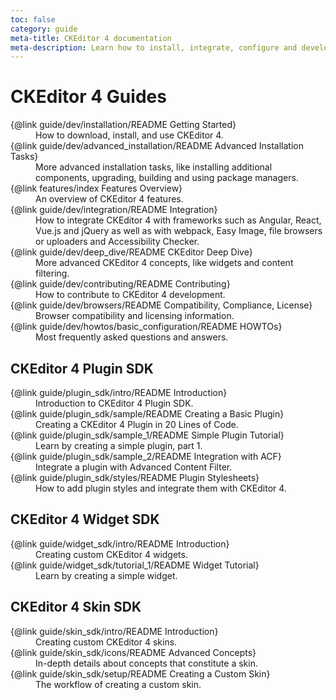 ```yaml
---
toc: false
category: guide
meta-title: CKEditor 4 documentation
meta-description: Learn how to install, integrate, configure and develop CKEditor 4. Browse through API documentation and online samples.
---
```


# CKEditor 4 Guides

<dl>
<dt>{@link guide/dev/installation/README Getting Started}</dt><dd>How to download, install, and use CKEditor 4.</dd>
<dt>{@link guide/dev/advanced_installation/README Advanced Installation Tasks}</dt><dd>More advanced installation tasks, like installing additional components, upgrading, building and using package managers.</dd>
<dt>{@link features/index Features Overview}</dt><dd>An overview of CKEditor 4 features.</dd>
<dt>{@link guide/dev/integration/README Integration}</dt><dd>How to integrate CKEditor 4 with frameworks such as Angular, React, Vue.js and jQuery as well as with webpack, Easy Image, file browsers or uploaders and Accessibility Checker.</dd>
<dt>{@link guide/dev/deep_dive/README CKEditor Deep Dive}</dt><dd>More advanced CKEditor 4 concepts, like widgets and content filtering.</dd>
<dt>{@link guide/dev/contributing/README Contributing}</dt><dd>How to contribute to CKEditor 4 development.</dd>
<dt>{@link guide/dev/browsers/README Compatibility, Compliance, License}</dt><dd>Browser compatibility and licensing information.</dd>
<dt>{@link guide/dev/howtos/basic_configuration/README HOWTOs}</dt><dd>Most frequently asked questions and answers.</dd>
</dl>

## CKEditor 4 Plugin SDK

<dl>
<dt>{@link guide/plugin_sdk/intro/README Introduction}</dt><dd>Introduction to CKEditor 4 Plugin SDK.</dd>
<dt>{@link guide/plugin_sdk/sample/README Creating a Basic Plugin}</dt><dd>Creating a CKEditor 4 Plugin in 20 Lines of Code.</dd>
<dt>{@link guide/plugin_sdk/sample_1/README Simple Plugin Tutorial}</dt><dd>Learn by creating a simple plugin, part 1.</dd>
<dt>{@link guide/plugin_sdk/sample_2/README Integration with ACF}</dt><dd>Integrate a plugin with Advanced Content Filter.</dd>
<dt>{@link guide/plugin_sdk/styles/README Plugin Stylesheets}</dt><dd>How to add plugin styles and integrate them with CKEditor 4.</dd>
</dl>

## CKEditor 4 Widget SDK

<dl>
<dt>{@link guide/widget_sdk/intro/README Introduction}</dt><dd>Creating custom CKEditor 4 widgets.</dd>
<dt>{@link guide/widget_sdk/tutorial_1/README Widget Tutorial}</dt><dd>Learn by creating a simple widget.</dd>
</dl>

## CKEditor 4 Skin SDK

<dl>
<dt>{@link guide/skin_sdk/intro/README Introduction}</dt><dd>Creating custom CKEditor 4 skins.</dd>
<dt>{@link guide/skin_sdk/icons/README Advanced Concepts}</dt><dd>In-depth details about concepts that constitute a skin.</dd>
<dt>{@link guide/skin_sdk/setup/README Creating a Custom Skin}</dt><dd>The workflow of creating a custom skin.</dd>
</dl>
